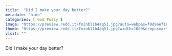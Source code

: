 ```yaml
---
title:  "Did I make your day better?"
metadate: "hide"
categories: [ God Pussy ]
image: "https://preview.redd.it/fninbl1b4aq51.jpg?auto=webp&s=f8d9eef161f183522197561852fec613bbbaad18"
thumb: "https://preview.redd.it/fninbl1b4aq51.jpg?width=1080&crop=smart&auto=webp&s=1794e174a4c8e5fc79bd9c35ae58874182e4df57"
visit: ""
---
```

Did I make your day better?
